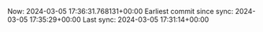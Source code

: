 Now: 2024-03-05 17:36:31.768131+00:00 Earliest commit since sync: 2024-03-05 17:35:29+00:00 Last sync: 2024-03-05 17:31:14+00:00
